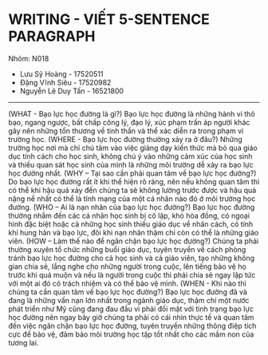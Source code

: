 # WRITING - VIẾT 5-SENTENCE PARAGRAPH

Nhóm: N018

- Lưu Sỹ Hoàng - 17520511
- Đặng Vĩnh Siêu - 17520982
- Nguyễn Lê Duy Tấn - 16521800

---

(WHAT - Bạo lực học đường là gì?) Bạo lực học đường là những hành vi thô bạo, ngang ngược, bất chấp công lý, đạo lý, xúc phạm trấn áp người khác gây nên những tổn thương về tinh thần và thể xác diễn ra trong phạm vi trường học. (WHERE - Bạo lực học đường thường xảy ra ở đâu?) Những trường học nơi mà chỉ chú tâm vào việc giảng dạy kiến thức mà bỏ qua giáo dục tính cách cho học sinh, không chú ý vào những cảm xúc của học sinh và thiếu quan sát học sinh của mình là những môi trường dễ xảy ra bạo lực học đường nhất. (WHY – Tại sao cần phải quan tâm về bạo lực học đường?) Do bạo lực học đường rất ít khi thể hiện rõ ràng, nên nếu không quan tâm thì có thể khi hậu quả xảy đến chúng ta sẽ không lường trước được và hậu quả nặng nề nhất có thể là tính mạng của một cá nhân nào đó ở môi trường học đường. (WHO – Ai là nạn nhân của bạo lực học đường?) Bạo lực học đường thường nhắm đến các cá nhân học sinh bị cô lập, khó hòa đồng, có ngoại hình đặc biệt hoặc cả những học sinh thiếu giáo dục về nhân cách, có tính khí hung hãn và bạo lực, đôi khi nạn nhân thậm chí còn có thể là những giáo viên. (HOW – Làm thế nào để ngăn chặn bạo lực học đường?) Chúng ta phải thường xuyên tổ chức những buổi giáo dục, tuyên truyền về cách phòng tránh bạo lực học đường cho cả học sinh và cả giáo viên, tạo những không gian chia sẻ, lắng nghe cho những người trong cuộc, lên tiếng bảo vệ họ trước khi quá muộn và nếu là người trong cuộc thì phải chia sẻ ngay lập tức với một ai đó có trách nhiệm và có thể bảo vệ mình. (WHEN - Khi nào thì chúng ta cần quan tâm về bạo lực học đường?) Bạo lực học đường đã và đang là những vấn nạn lớn nhất trong ngành giáo dục, thậm chí một nước phát triển như Mỹ cũng đang đau đầu vì phải đối mặt với tình trạng bạo lực học đường nên ngay bây giờ chúng ta phải có cái nhìn thực tế và quan tâm đến việc ngăn chặn bạo lực học đường, tuyên truyền những thông điệp tích cực để bảo vệ, đảm bảo môi trường học tập tốt nhất cho các mầm non của tương lai.
